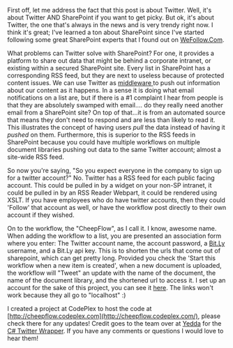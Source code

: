 
First off, let me address the fact that this post is about Twitter. Well, it's about Twitter AND SharePoint if you want to get picky. But ok, it's about Twitter, the one that's always in the news and is very trendy right now. I think it's great; I've learned a ton about SharePoint since I've started following some great SharePoint experts that I found out on [WeFollow.Com](http://wefollow.com/tag/sharepoint).




What problems can Twitter solve with SharePoint? For one, it provides a platform to share out data that might be behind a corporate intranet, or existing within a secured SharePoint site. Every list in SharePoint has a corresponding RSS feed, but they are next to useless because of protected content issues. We can use Twitter as [middleware ](http://en.wikipedia.org/wiki/Middleware)to push out information about our content as it happens. In a sense it is doing what email notifications on a list are, but if there is a #1 complaint I hear from people is that they are absolutely swamped with email.... do they really need another email from a SharePoint site? On top of that...it is from an automated source that means they don't need to respond and are less than likely to read it. This illustrates the concept of having users _pull_ the data instead of having it _pushed_ on them. Furthermore, this is superior to the RSS feeds in SharePoint because you could have multiple workflows on multiple document libraries pushing out data to the same Twitter account; almost a site-wide RSS feed.




So now you're saying, "So you expect everyone in the company to sign up for a twitter account?" No. Twitter has a RSS feed for each public facing account. This could be pulled in by a widget on your non-SP intranet, it could be pulled in by an RSS Reader Webpart, it could be rendered using XSLT. If you have employees who do have twitter accounts, then they could 'Follow' that account as well, or have the workflow post directly to their own account if they wished.




On to the workflow, the "CheepFlow", as I call it. I know, awesome name. When adding the workflow to a list, you are presented an association form where you enter: The Twitter account name, the account password, a [Bit.Ly](http://bit.ly/) username, and a Bit.Ly api key. This is to shorten the urls that come out of sharepoint, which can get pretty long. Provided you check the 'Start this workflow when a new item is created', when a new document is uploaded, the workflow will "Tweet" an update with the name of the document, the name of the document library, and the shortened url to access it. I set up an account for the sake of this project, you can see it [here](http://twitter.com/cheepflow). The links won't work because they all go to "localhost" :)




I created a project at CodePlex to host the code at [http://cheepflow.codeplex.com](http://cheepflow.codeplex.com/), please check there for any updates! Credit goes to the team over at [Yedda](http://devblog.yedda.com/) for the [C# Twitter Wrapper](http://devblog.yedda.com/index.php/2007/05/16/twitter-c-library/). If you have any comments or questions I would love to hear them!

